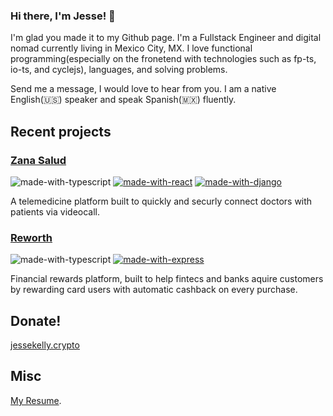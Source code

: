 ### Hi there, I'm Jesse! 👋

I'm glad you made it to my Github page. I'm a Fullstack Engineer and digital nomad currently living in Mexico City, MX. I love functional programming(especially on the fronetend with technologies such as fp-ts, io-ts, and cyclejs), languages, and solving problems. 

Send me a message, I would love to hear from you. I am a native English(🇺🇸) speaker and speak Spanish(🇲🇽) fluently.

## Recent projects

### [Zana Salud](https://zanasalud.com/es/inicio/)

![made-with-typescript](https://img.shields.io/badge/Made%20with-Typescript-ffa500.svg)
[![made-with-react](https://img.shields.io/badge/Made%20with-React-8b0000.svg)](https://reactjs.org) 
[![made-with-django](https://img.shields.io/badge/Made%20with-Django-1f425f.svg)](https://ionicframework.com)

A telemedicine platform built to quickly and securly connect doctors with patients via videocall. 

### [Reworth](https://www.reworth.co/)

![made-with-typescript](https://img.shields.io/badge/Made%20with-Typescript-ffa500.svg)
[![made-with-express](https://img.shields.io/badge/Made%20with-Express-1f425f.svg)](https://reactjs.org) 

Financial rewards platform, built to help fintecs and banks aquire customers by rewarding card users with automatic cashback on every purchase. 


## Donate!
[jessekelly.crypto](https://unstoppabledomains.com/d/jessekelly.crypto)

## Misc
[My Resume](https://github.com/jessekelly881/Resume/blob/master/pdf/resume.pdf).

<!--
**jessekelly881/jessekelly881** is a ✨ _special_ ✨ repository because its `README.md` (this file) appears on your GitHub profile.

Here are some ideas to get you started:

- 🔭 I’m currently working on ...
- 🌱 I’m currently learning ...
- 👯 I’m looking to collaborate on ...
- 🤔 I’m looking for help with ...
- 💬 Ask me about ...
- 📫 How to reach me: ...
- 😄 Pronouns: ...
- ⚡ Fun fact: ...
-->
